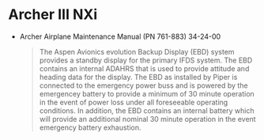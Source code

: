 # Archer III NXi

* Archer Airplane Maintenance Manual (PN 761-883) 34-24-00

    > The Aspen Avionics evolution Backup Display (EBD) system provides a standby display for the primary IFDS system. The EBD contains an internal ADAHRS that is used to provide attitude and heading data for the display. The EBD as installed by Piper is connected to the emergency power buss and is powered by the emergencey battery to provide a minimum of 30 minute operation in the event of power loss under all foreseeable operating conditions. In addition, the EBD contains an internal battery which will provide an additional nominal 30 minute operation in the event emergency battery exhaustion.

